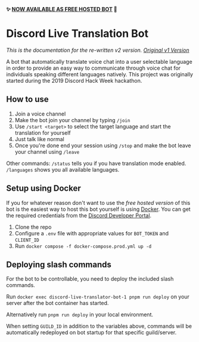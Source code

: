**✨ [NOW AVAILABLE AS FREE HOSTED BOT](https://livetranslator.xyz) 🎉**

# Discord Live Translation Bot

*This is the documentation for the re-written v2 version. [Original v1 Version](/tree/v1)*

A bot that automatically translate voice chat into a user selectable language in order to provide an easy way to communicate through voice chat for individuals speaking different languages natively. This project was originally started during the 2019 Discord Hack Week hackathon.

## How to use

1. Join a voice channel
2. Make the bot join your channel by typing `/join`
3. Use `/start <target>` to select the target language and start the translation for yourself
4. Just talk like normal
5. Once you're done end your session using `/stop` and make the bot leave your channel using `/leave`

Other commands:
`/status` tells you if you have translation mode enabled.
`/languages` shows you all available languages.

## Setup using Docker

If you for whatever reason don't want to use the *free hosted version* of this bot is the easiest way to host this bot yourself is using [Docker](https://www.docker.com/). You can get the required credentials from the [Discord Developer Portal](https://discord.com/developers/applications).

1. Clone the repo
2. Configure a `.env` file with appropriate values for `BOT_TOKEN` and `CLIENT_ID`
3. Run `docker compose -f docker-compose.prod.yml up -d`

## Deploying slash commands

For the bot to be controllable, you need to deploy the included slash commands.

Run `docker exec discord-live-translator-bot-1 pnpm run deploy` on your server after the bot container has started.

Alternatively run `pnpm run deploy` in your local environment.

When setting `GUILD_ID` in addition to the variables above, commands will be automatically redeployed on bot startup for that specific guild/server.
